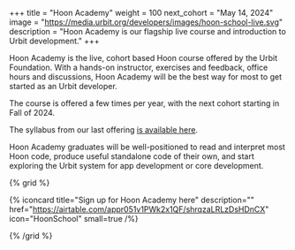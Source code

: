+++
title = "Hoon Academy"
weight = 100
next_cohort = "May 14, 2024"
image = "https://media.urbit.org/developers/images/hoon-school-live.svg"
description = "Hoon Academy is our flagship live course and introduction to Urbit development."
+++

Hoon Academy is the live, cohort based Hoon course offered by the Urbit Foundation. With a hands-on instructor, exercises and feedback, office hours and discussions, Hoon Academy will be the best way for most to get started as an Urbit developer.

The course is offered a few times per year, with the next cohort starting in Fall of 2024. 

The syllabus from our last offering [is available here](https://docs.google.com/document/d/1LQL4B59B0uK75KFSErb-BFJ8pbhVxyoyA1tRiv4RBlc/edit?usp=sharing).

Hoon Academy graduates will be well-positioned to read and interpret most Hoon code, produce useful standalone code of their own, and start exploring the Urbit system for app development or core development.

{% grid %}

  {% iconcard
    title="Sign up for Hoon Academy here"
    description=""
    href="https://airtable.com/appr051v1PWk2x1QF/shrqzaLRLzDsHDnCX"
    icon="HoonSchool"
    small=true
  /%}

{% /grid %}
